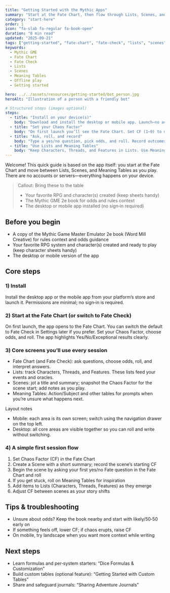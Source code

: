 ```yaml
---
title: "Getting Started with the Mythic Apps"
summary: "Start at the Fate Chart, then flow through Lists, Scenes, and Meaning Tables. No accounts, no internet—just play."
category: "start-here"
order: 1
icon: "fa-slab fa-regular fa-book-open"
duration: "8 min read"
updated: "2025-09-21"
tags: ["getting-started", "fate-chart", "fate-check", "lists", "scenes", "meaning-tables", "offline"]
keywords:
  - Mythic GME
  - Fate Chart
  - Fate Check
  - Lists
  - Scenes
  - Meaning Tables
  - Offline play
  - Getting started

hero: ../../assets/resources/getting-started/bot_person.jpg
heroAlt: "Illustration of a person with a friendly bot"

# Structured steps (images optional)
steps:
  - title: "Install on your device(s)"
    body: "Download and install the desktop or mobile app. Launch—no account or sign‑in needed."
  - title: "Set your Chaos Factor"
    body: "On first launch you’ll see the Fate Chart. Set CF (1–9) to match your scenario; adjust later as needed."
  - title: "Ask, roll, and record"
    body: "Type a yes/no question, pick odds, and roll. Record outcomes in your scene notes to keep story continuity."
  - title: "Use Lists and Meaning Tables"
    body: "Keep Characters, Threads, and Features in Lists. Use Meaning Tables (Action/Subject, etc.) for sparks when you’re unsure."
---
```

Welcome! This quick guide is based on the app itself: you start at the Fate Chart and move between Lists, Scenes, and Meaning Tables as you play. There are no accounts or servers—everything happens on your device.

> Callout: Bring these to the table
> - Your favorite RPG and character(s) created (keep sheets handy)
> - The Mythic GME 2e book for odds and rules context
> - The desktop or mobile app installed (no sign‑in required)

## Before you begin

- A copy of the Mythic Game Master Emulator 2e book (Word Mill Creative) for rules context and odds guidance
- Your favorite RPG system and character(s) created and ready to play (keep character sheets handy)
- The desktop or mobile version of the app

## Core steps

### 1) Install

Install the desktop app or the mobile app from your platform’s store and launch it. Permissions are minimal; no sign‑in is required.

### 2) Start at the Fate Chart (or switch to Fate Check)

On first launch, the app opens to the Fate Chart. You can switch the default to Fate Check in Settings later if you prefer. Set your Chaos Factor, choose odds, and roll. The app highlights Yes/No/Exceptional results clearly.

### 3) Core screens you’ll use every session

- Fate Chart (and Fate Check): ask questions, choose odds, roll, and interpret answers.
- Lists: track Characters, Threads, and Features. These lists feed your events and oracles.
- Scenes: jot a title and summary; snapshot the Chaos Factor for the scene start; add notes as you play.
- Meaning Tables: Action/Subject and other tables for prompts when you’re unsure what happens next.

Layout notes
- Mobile: each area is its own screen; switch using the navigation drawer on the top left.
- Desktop: all core areas are visible together so you can roll and write without switching.

### 4) A simple first session flow

1) Set Chaos Factor (CF) in the Fate Chart
2) Create a Scene with a short summary; record the scene’s starting CF
3) Begin the scene by asking your first yes/no Fate question in the Fate Chart and roll
4) If you get stuck, roll on Meaning Tables for inspiration
5) Add items to Lists (Characters, Threads, Features) as they emerge
6) Adjust CF between scenes as your story shifts

## Tips & troubleshooting

- Unsure about odds? Keep the book nearby and start with likely/50‑50 early on
- If something feels off, lower CF; if chaos erupts, raise CF
- On mobile, try landscape when you want more context while writing

## Next steps

- Learn formulas and per‑system starters: “Dice Formulas & Customization”
- Build custom tables (optional feature): “Getting Started with Custom Tables”
- Share and safeguard journals: “Sharing Adventure Journals”
